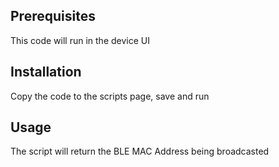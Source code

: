 ## Prerequisites

This code will run in the device UI

## Installation

Copy the code to the scripts page, save and run

## Usage

The script will return the BLE MAC Address being broadcasted 